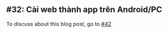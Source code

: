 ## #32: Cài web thành app trên Android/PC 

To discuss about this blog post, go to [#42](https://github.com/ngxson/blog-comments/issues/42)

<!-- {"issue":42} -->